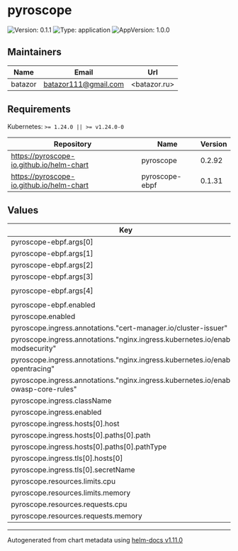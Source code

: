 # pyroscope

![Version: 0.1.1](https://img.shields.io/badge/Version-0.1.1-informational?style=flat-square) ![Type: application](https://img.shields.io/badge/Type-application-informational?style=flat-square) ![AppVersion: 1.0.0](https://img.shields.io/badge/AppVersion-1.0.0-informational?style=flat-square)

## Maintainers

| Name | Email | Url |
| ---- | ------ | --- |
| batazor | <batazor111@gmail.com> | <batazor.ru> |

## Requirements

Kubernetes: `>= 1.24.0 || >= v1.24.0-0`

| Repository | Name | Version |
|------------|------|---------|
| https://pyroscope-io.github.io/helm-chart | pyroscope | 0.2.92 |
| https://pyroscope-io.github.io/helm-chart | pyroscope-ebpf | 0.1.31 |

## Values

| Key | Type | Default | Description |
|-----|------|---------|-------------|
| pyroscope-ebpf.args[0] | string | `"ebpf"` |  |
| pyroscope-ebpf.args[1] | string | `"--application-name"` |  |
| pyroscope-ebpf.args[2] | string | `"k8s.ebpf"` |  |
| pyroscope-ebpf.args[3] | string | `"--server-address"` |  |
| pyroscope-ebpf.args[4] | string | `"http://pyroscope-server:4040"` |  |
| pyroscope-ebpf.enabled | bool | `false` |  |
| pyroscope.enabled | bool | `true` |  |
| pyroscope.ingress.annotations."cert-manager.io/cluster-issuer" | string | `"cert-manager-production"` |  |
| pyroscope.ingress.annotations."nginx.ingress.kubernetes.io/enable-modsecurity" | string | `"true"` |  |
| pyroscope.ingress.annotations."nginx.ingress.kubernetes.io/enable-opentracing" | string | `"true"` |  |
| pyroscope.ingress.annotations."nginx.ingress.kubernetes.io/enable-owasp-core-rules" | string | `"true"` |  |
| pyroscope.ingress.className | string | `"nginx"` |  |
| pyroscope.ingress.enabled | bool | `true` |  |
| pyroscope.ingress.hosts[0].host | string | `"pyroscope.shortlink.best"` |  |
| pyroscope.ingress.hosts[0].paths[0].path | string | `"/"` |  |
| pyroscope.ingress.hosts[0].paths[0].pathType | string | `"Prefix"` |  |
| pyroscope.ingress.tls[0].hosts[0] | string | `"pyroscope.shortlink.best"` |  |
| pyroscope.ingress.tls[0].secretName | string | `"shortlink-ingress-tls"` |  |
| pyroscope.resources.limits.cpu | string | `"100m"` |  |
| pyroscope.resources.limits.memory | string | `"128Mi"` |  |
| pyroscope.resources.requests.cpu | string | `"20m"` |  |
| pyroscope.resources.requests.memory | string | `"64Mi"` |  |

----------------------------------------------
Autogenerated from chart metadata using [helm-docs v1.11.0](https://github.com/norwoodj/helm-docs/releases/v1.11.0)
